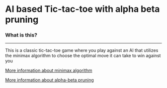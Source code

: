 # AI based Tic-tac-toe with alpha beta pruning
### What is this?
---
This is a classic tic-tac-toe game where you play against an AI that utilizes the minimax algorithm to choose the optimal move it can take to win against you


[More information about minimax algorithm](https://www.google.com/url?sa=t&rct=j&q=&esrc=s&source=web&cd=&cad=rja&uact=8&ved=2ahUKEwiymMfWjYTsAhUPHxoKHR9cDEMQFjAAegQIAhAB&url=https%3A%2F%2Fen.wikipedia.org%2Fwiki%2FMinimax&usg=AOvVaw2U4Dgsqfr0-tkWqK6F6P7y)

[More information about alpha-beta pruning](https://www.google.com/url?sa=t&rct=j&q=&esrc=s&source=web&cd=&cad=rja&uact=8&ved=2ahUKEwiDv_X0jYTsAhVkxoUKHQ6uCloQFjAAegQIAxAB&url=https%3A%2F%2Fen.wikipedia.org%2Fwiki%2FAlpha%25E2%2580%2593beta_pruning&usg=AOvVaw2_8nQSdYu3HyprsXpSvOdE)
